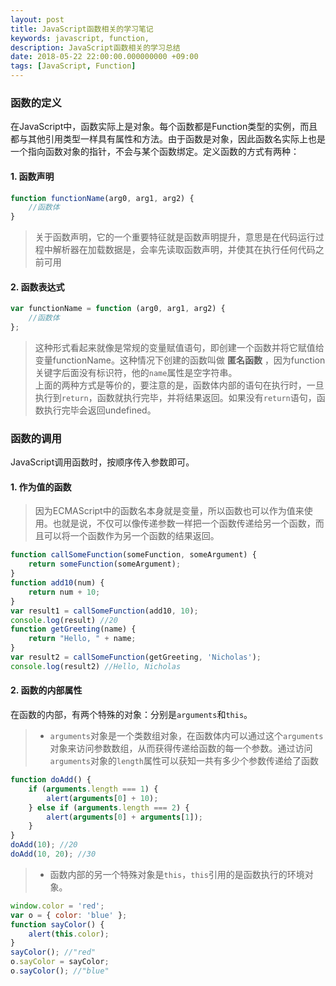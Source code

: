 ```yaml
---
layout: post
title: JavaScript函数相关的学习笔记
keywords: javascript, function,
description: JavaScript函数相关的学习总结
date: 2018-05-22 22:00:00.000000000 +09:00
tags: [JavaScript, Function]
---
```

### 函数的定义
在JavaScript中，函数实际上是对象。每个函数都是Function类型的实例，而且都与其他引用类型一样具有属性和方法。由于函数是对象，因此函数名实际上也是一个指向函数对象的指针，不会与某个函数绑定。定义函数的方式有两种：

#### 1. 函数声明
```js
function functionName(arg0, arg1, arg2) {
    //函数体
}
```
>关于函数声明，它的一个重要特征就是函数声明提升，意思是在代码运行过程中解析器在加载数据是，会率先读取函数声明，并使其在执行任何代码之前可用

#### 2. 函数表达式
```js
var functionName = function (arg0, arg1, arg2) {
    //函数体
};
```
>这种形式看起来就像是常规的变量赋值语句，即创建一个函数并将它赋值给变量functionName。这种情况下创建的函数叫做 **匿名函数** ，因为function关键字后面没有标识符，他的`name`属性是空字符串。  
>上面的两种方式是等价的，要注意的是，函数体内部的语句在执行时，一旦执行到`return`，函数就执行完毕，并将结果返回。如果没有`return`语句，函数执行完毕会返回undefined。

### 函数的调用
JavaScript调用函数时，按顺序传入参数即可。
#### 1. 作为值的函数
>因为ECMAScript中的函数名本身就是变量，所以函数也可以作为值来使用。也就是说，不仅可以像传递参数一样把一个函数传递给另一个函数，而且可以将一个函数作为另一个函数的结果返回。
```js
function callSomeFunction(someFunction, someArgument) {
    return someFunction(someArgument);
}
function add10(num) {
    return num + 10;
}
var result1 = callSomeFunction(add10, 10);
console.log(result) //20
function getGreeting(name) {
    return "Hello, " + name;
}
var result2 = callSomeFunction(getGreeting, 'Nicholas');
console.log(result2) //Hello, Nicholas
```

#### 2. 函数的内部属性
在函数的内部，有两个特殊的对象：分别是`arguments`和`this`。
>- `arguments`对象是一个类数组对象，在函数体内可以通过这个`arguments`对象来访问参数数组，从而获得传递给函数的每一个参数。通过访问`arguments`对象的`length`属性可以获知一共有多少个参数传递给了函数
```js
function doAdd() {
    if (arguments.length === 1) {
        alert(arguments[0] + 10);
    } else if (arguments.length === 2) {
        alert(arguments[0] + arguments[1]);
    }
}
doAdd(10); //20
doAdd(10, 20); //30
```
>- 函数内部的另一个特殊对象是`this`，`this`引用的是函数执行的环境对象。
```js
window.color = 'red';
var o = { color: 'blue' };
function sayColor() {
    alert(this.color);
}
sayColor(); //"red"
o.sayColor = sayColor;
o.sayColor(); //"blue"
```
